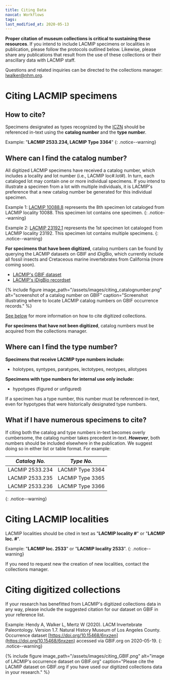 ```yaml
---
title: Citing Data
navcat: Workflows
tags:
last_modified_at: 2020-05-13
---
```


**Proper citation of museum collections is critical to sustaining these resources**. If you intend to include LACMIP specimens or localities in publication, please follow the protocols outlined below. Likewise, please share any publications that result from the use of these collections or their anscillary data with LACMIP staff. 

Questions and related inquiries can be directed to the collections manager: [lwalker@nhm.org](lwalker@nhm.org).

# Citing LACMIP specimens
## How to cite?
Specimens designated as types recognized by the [ICZN](https://www.iczn.org/outreach/faqs/#faq-4) should be referenced in-text using the **catalog number** and the **type number**.

Example: "**LACMIP 2533.234, LACMIP Type 3364**"
{: .notice--warning}

## Where can I find the catalog number?
All digitized LACMIP specimens have received a catalog number, which includes a locality and lot number (i.e., LACMIP loc#.lot#). In turn, each cataloged lot may contain one or more individual specimens. If you intend to illustrate a specimen from a lot with multiple individuals, it is LACMIP's preference that a new catalog number be generated for this individual specimen.

Example 1: [LACMIP 10088.8](https://www.gbif.org/occurrence/2012637492) represents the 8th specimen lot cataloged from LACMIP locality 10088. This specimen lot contains one specimen.
{: .notice--warning}

Example 2: [LACMIP 23192.1](https://www.gbif.org/occurrence/2012634986) represents the 1st specimen lot cataloged from LACMIP locality 23192. This specimen lot contains multiple specimens. 
{: .notice--warning}

**For specimens that have been digitized**, catalog numbers can be found by querying the LACMIP datasets on GBIF and iDigBio, which currently include all fossil insects and Cretaceous marine invertebrates from California (more coming soon). 
- [LACMIP's GBIF dataset](https://doi.org/10.15468/6nxzen)
- [LACMIP's iDigBio recordset](https://www.idigbio.org/portal/recordsets/5082e6c8-8f5b-4bf6-a930-e3e6de7bf6fb)

{% include figure image_path="/assets/images/citing_catalognumber.png" alt="screenshot of a catalog number on GBIF" caption="Screenshot illustrating where to locate LACMIP catalog numbers on GBIF occurrence records." %}

[See below](https://lacmip.github.io/emu/documentation/citing/#citing-digitized-collections) for more information on how to cite digitized collections. 

**For specimens that have not been digitized**, catalog numbers must be acquired from the collections manager.

## Where can I find the type number?
**Specimens that receive LACMIP type numbers include:**
- holotypes, syntypes, paratypes, lectotypes, neotypes, allotypes

**Specimens with type numbers for internal use only include:**
- hypotypes (figured or unfigured)

If a specimen has a type number, this number must be referenced in-text, even for hypotypes that were historically designated type numbers.

## What if I have numerous specimens to cite?
If citing both the catalog and type numbers in-text becomes overly cumbersome, the catalog number takes precedent in-text. **_However_**, both numbers should be included elsewhere in the publication. We suggest doing so in either list or table format. For example:

*Catalog No.* | *Type No.*
   --- | ---
   LACMIP 2533.234 | LACMIP Type 3364
   LACMIP 2533.235 | LACMIP Type 3365
   LACMIP 2533.236 | LACMIP Type 3366
   {: .notice--warning}

# Citing LACMIP localities
LACMIP localities should be cited in text as "**LACMIP locality #**" or "**LACMIP loc. #**".

Example: "**LACMIP loc. 2533**" or "**LACMIP locality 2533**".
{: .notice--warning}

If you need to request new the creation of new localities, contact the collections manager.

# Citing digitized collections
If your research has benefitted from LACMIP's digitized collections data in any way, please include the suggested citation for our dataset on GBIF in your reference list.

Example: Hendy A, Walker L, Mertz W (2020). LACM Invertebrate Paleontology. Version 1.7. Natural History Museum of Los Angeles County. Occurrence dataset [https://doi.org/10.15468/6nxzen](https://doi.org/10.15468/6nxzen) accessed via GBIF.org on 2020-05-19.
{: .notice--warning}

{% include figure image_path="/assets/images/citing_GBIF.png" alt="image of LACMIP's occurrence dataset on GBIF.org" caption="Please cite the LACMIP dataset on GBIF.org if you have used our digitized collections data in your research." %}



